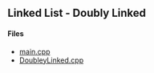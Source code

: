 ## Linked List - Doubly Linked

#### Files

- [main.cpp](./main.cpp)            
- [DoubleyLinked.cpp](./DoubleyLinked.cpp)